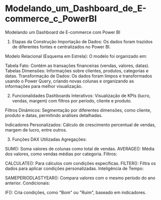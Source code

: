 # Modelando_um_Dashboard_de_E-commerce_c_PowerBI
 Modelando um Dashboard de E-commerce com Power BI

1. Etapas da Construção
Importação de Dados: Os dados foram trazidos de diferentes fontes e centralizados no Power BI.

Modelo Relacional (Esquema em Estrela): O modelo foi organizado em:

Tabela Fato: Contém as transações financeiras (vendas, valores, datas).
Tabelas Dimensões: Informações sobre clientes, produtos, categorias e datas.
Transformação de Dados: Os dados foram limpos e transformados usando o Power Query, criando novas colunas e organizando as informações para melhor visualização.

2. Funcionalidades
Dashboards Interativos: Visualização de KPIs (lucro, vendas, margem) com filtros por período, cliente e produto.

Filtros Dinâmicos: Segmentação por diferentes dimensões, como cliente, produto e datas, permitindo análises detalhadas.

Indicadores Personalizados: Cálculo de crescimento percentual de vendas, margem de lucro, entre outros.

3. Funções DAX Utilizadas
Agregações:

SUM(): Soma valores de colunas como total de vendas.
AVERAGE(): Média dos valores, como vendas médias por categoria.
Filtros:

CALCULATE(): Para cálculos com condições específicas.
FILTER(): Filtra os dados para aplicar condições personalizadas.
Inteligência de Tempo:

SAMEPERIODLASTYEAR(): Compara valores com o mesmo período do ano anterior.
Condicionais:

IF(): Cria condições, como "Bom" ou "Ruim", baseado em indicadores.
